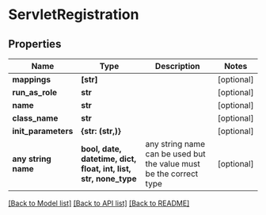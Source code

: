 # ServletRegistration


## Properties
Name | Type | Description | Notes
------------ | ------------- | ------------- | -------------
**mappings** | **[str]** |  | [optional] 
**run_as_role** | **str** |  | [optional] 
**name** | **str** |  | [optional] 
**class_name** | **str** |  | [optional] 
**init_parameters** | **{str: (str,)}** |  | [optional] 
**any string name** | **bool, date, datetime, dict, float, int, list, str, none_type** | any string name can be used but the value must be the correct type | [optional]

[[Back to Model list]](../README.md#documentation-for-models) [[Back to API list]](../README.md#documentation-for-api-endpoints) [[Back to README]](../README.md)


